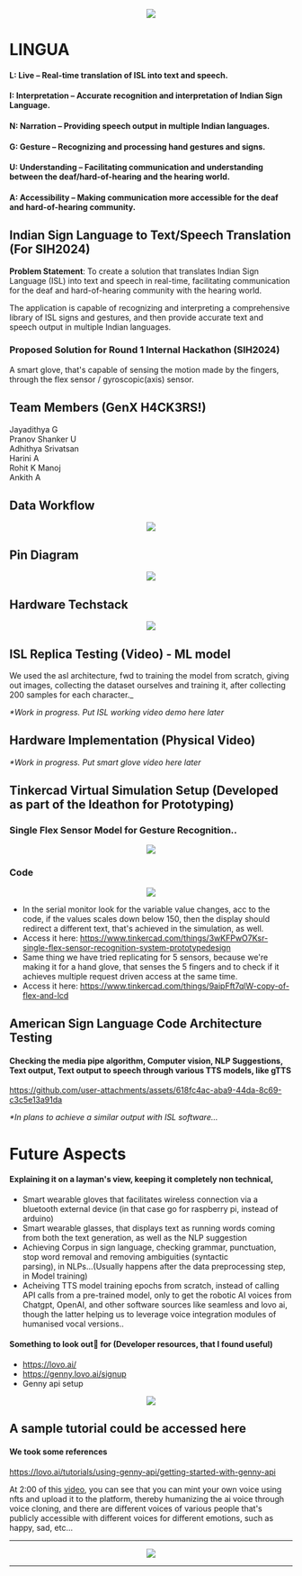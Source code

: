 <p align="center">
  <img src="https://github.com/user-attachments/assets/6bda9ca0-0276-436b-9940-7490677a062a" />
</p>

# LINGUA

#### L: Live – Real-time translation of ISL into text and speech.
#### I: Interpretation – Accurate recognition and interpretation of Indian Sign Language.
#### N: Narration – Providing speech output in multiple Indian languages.
#### G: Gesture – Recognizing and processing hand gestures and signs.
#### U: Understanding – Facilitating communication and understanding between the deaf/hard-of-hearing and the hearing world.
#### A: Accessibility – Making communication more accessible for the deaf and hard-of-hearing community.

## Indian Sign Language to Text/Speech Translation (For SIH2024)

__Problem Statement__: To create a solution that translates Indian Sign Language (ISL) into text and speech in real-time, facilitating communication for the deaf and hard-of-hearing community with the hearing world.

The application is capable of recognizing and interpreting a comprehensive library of ISL signs and gestures, and then provide accurate text and speech output in multiple Indian languages.

### Proposed Solution for Round 1 Internal Hackathon (SIH2024)

A smart glove, that's capable of sensing the motion made by the fingers, through the flex sensor / gyroscopic(axis) sensor.

## Team Members (GenX H4CK3RS!)

Jayadithya G  <br/>
Pranov Shanker U <br/>
Adhithya Srivatsan <br/>
Harini A <br/>
Rohit K Manoj <br/>
Ankith A <br/>

## Data Workflow

<p align="center">
  <img src="https://github.com/user-attachments/assets/54b9f4be-b438-4aa9-9799-7afbba3dd963" />
</p>

## Pin Diagram

<p align="center">
  <img src="https://github.com/user-attachments/assets/35bf75df-062b-40f5-8ca1-7d63e7a7a197" />
</p>

## Hardware Techstack

<p align="center">
  <img src="https://github.com/user-attachments/assets/d97ce190-6987-416c-9a9c-f0f36cd8273a" />
</p>

## ISL Replica Testing (Video) - ML model

We used the asl architecture, fwd to training the model from scratch, giving out images, collecting the dataset ourselves and training it, after collecting 200 samples for each character._

_*Work in progress. Put ISL working video demo here later_

## Hardware Implementation (Physical Video) 

_*Work in progress. Put smart glove video here later_

## Tinkercad Virtual Simulation Setup (Developed as part of the Ideathon for Prototyping)

### Single Flex Sensor Model for Gesture Recognition..

<p align="center">
  <img src="https://github.com/user-attachments/assets/378b6deb-11a3-48fc-9a95-9d384d783845" />
</p>

### Code
<p align="center">
  <img src="https://github.com/user-attachments/assets/ece06c52-ad3e-4211-a653-f5eda93a0805" />
</p>

- In the serial monitor look for the variable value changes, acc to the code, if the values scales down below 150, then the display should redirect a different text, that's achieved in the simulation, as well.
- Access it here: https://www.tinkercad.com/things/3wKFPwO7Ksr-single-flex-sensor-recognition-system-prototypedesign
- Same thing we have tried replicating for 5 sensors, because we're making it for a hand glove, that senses the 5 fingers and to check if it achieves multiple request driven access at the same time.
- Access it here: https://www.tinkercad.com/things/9aipFft7qlW-copy-of-flex-and-lcd

## American Sign Language Code Architecture Testing

#### Checking the media pipe algorithm, Computer vision, NLP Suggestions, Text output, Text output to speech through various TTS models, like gTTS

https://github.com/user-attachments/assets/618fc4ac-aba9-44da-8c69-c3c5e13a91da

_*In plans to achieve a similar output with ISL software..._

# Future Aspects
#### Explaining it on a layman's view, keeping it completely non technical,

- Smart wearable gloves that facilitates wireless connection via a bluetooth external device (in that case go for raspberry pi, instead of arduino) <br/>
- Smart wearable glasses, that displays text as running words coming from both the text generation, as well as the NLP suggestion <br/>
- Achieving Corpus in sign language, checking grammar, punctuation, stop word removal and removing ambiguities (syntactic parsing), in NLPs...(Usually happens after the data preprocessing step, in Model training) <br/>
- Acheiving TTS model training epochs from scratch, instead of calling API calls from a pre-trained model, only to get the robotic AI voices from Chatgpt, OpenAI, and other software sources like seamless and lovo ai, though the latter helping us to leverage voice integration modules of humanised vocal versions..
  
#### Something to look out👀 for (Developer resources, that I found useful)
- https://lovo.ai/
- https://genny.lovo.ai/signup
- Genny api setup
<p align="center">
  <img src="https://github.com/user-attachments/assets/544b895e-7c69-4dde-899f-60e05679a0ba" />
</p>

## A sample tutorial could be accessed here
#### We took some references
https://lovo.ai/tutorials/using-genny-api/getting-started-with-genny-api

At 2:00 of this [video](https://www.youtube.com/watch?v=jQ3ut_pwQFI), you can see that you can mint your own voice using nfts and upload it to the platform, thereby humanizing the ai voice through voice cloning, and there are different voices of various people that's publicly accessible with different voices for different emotions, such as happy, sad, etc...

---

<p align="center">
  <img src="https://github.com/user-attachments/assets/247e25a2-e5a6-4736-882a-5a49c5a0063b" />
</p>

---
